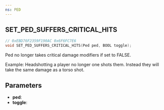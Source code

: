 ```yaml
---
ns: PED
---
```

## SET_PED_SUFFERS_CRITICAL_HITS

```c
// 0xEBD76F2359F190AC 0x6F6FC7E6
void SET_PED_SUFFERS_CRITICAL_HITS(Ped ped, BOOL toggle);
```


Ped no longer takes critical damage modifiers if set to FALSE.

Example: Headshotting a player no longer one shots them. Instead they will take the same damage as a torso shot.


## Parameters
* **ped**: 
* **toggle**: 

